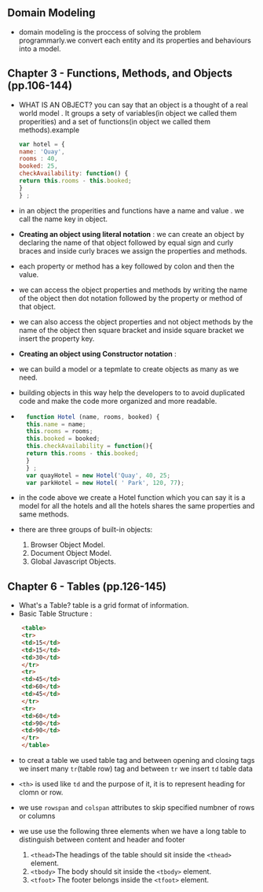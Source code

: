 ## Domain Modeling

* domain modeling is the proccess of solving the problem programmarly.we convert each entity and its properties and behaviours into a model.


## Chapter 3 - Functions, Methods, and Objects (pp.106-144)

* WHAT IS AN OBJECT? you can say that an object is a thought of a real world model . It groups a sety of variables(in object we called them properities) and a set of functions(in object we called them methods).example

    ```js
    var hotel = {
    name: 'Quay',
    rooms : 40,
    booked: 25,
    checkAvailability: function() {
    return this.rooms - this.booked;
    }
    } ;
    ```

* in an object the properities and functions have a name and value . we call the name key in object.
* **Creating an object using literal notation** : we can create an object by declaring the name of that object followed by equal sign and curly braces and inside curly braces we assign the properties and methods.
* each property or method has a key followed by colon and then the value.
* we can access the object properties and methods by writing the name of the object then dot notation followed by the property or method of that object.
* we can also access the object properties and not object methods by the name of the object then square bracket and inside square bracket we insert the property key.
  
* **Creating an object using Constructor notation** : 
* we can build a model or a tepmlate to create objects as many as we need.
* building objects in this way help the developers to to avoid duplicated code and make the code more organized and more readable.

* ```js
    function Hotel (name, rooms, booked) {
    this.name = name;
    this.rooms = rooms;
    this.booked = booked;
    this.checkAvailability = function(){
    return this.rooms - this.booked;
    }
    } ;
    var quayHotel = new Hotel('Quay', 40, 25;
    var parkHotel = new Hotel( ' Park', 120, 77);
    ```

* in the code above we create a Hotel  function which you can say it is a model for all the hotels and all the hotels shares the same properties and same methods.
* there are three groups of built-in objects:
   1. Browser Object Model.
   2. Document Object Model.
   3. Global Javascript Objects.

## Chapter 6 - Tables (pp.126-145)

* What's a Table? table is a grid format of information.
* Basic Table Structure :

```html
    <table>
    <tr>
    <td>15</td>
    <td>15</td>
    <td>30</td>
    </tr>
    <tr>
    <td>45</td>
    <td>60</td>
    <td>45</td>
    </tr>
    <tr>
    <td>60</td>
    <td>90</td>
    <td>90</td>
    </tr>
    </table>
```

* to creat a table we used table tag and between opening and closing tags we insert many `tr`(table row) tag and between `tr` we insert `td` table data

* `<th>` is used like `td` and the purpose of it, it is to represent heading for clomn or row.

* we use `rowspan` and `colspan` attributes to skip specified numbner of rows or columns

* we use use the following three elements when we have a long table to distinguish between content and header and footer

     1. `<thead>`The headings of the table should
    sit inside the `<thead>` element.
     1. `<tbody>` The body should sit inside the `<tbody>` element.
     2. `<tfoot>` The footer belongs inside the `<tfoot>` element.
